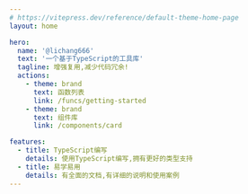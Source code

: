 ```yaml
---
# https://vitepress.dev/reference/default-theme-home-page
layout: home

hero:
  name: '@lichang666'
  text: '一个基于TypeScript的工具库'
  tagline: 增强复用,减少代码冗余!
  actions:
    - theme: brand
      text: 函数列表
      link: /funcs/getting-started
    - theme: brand
      text: 组件库
      link: /components/card

features:
  - title: TypeScript编写
    details: 使用TypeScript编写,拥有更好的类型支持
  - title: 易学易用
    details: 有全面的文档,有详细的说明和使用案例
---
```

